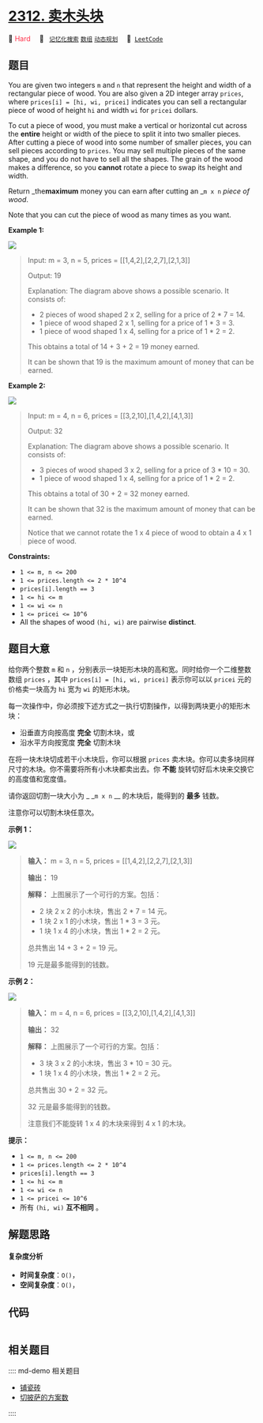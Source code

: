 # [2312. 卖木头块](https://leetcode.com/problems/selling-pieces-of-wood)

🔴 <font color=#ff334b>Hard</font>&emsp; 🔖&ensp; [`记忆化搜索`](/leetcode/outline/tag/memoization.md) [`数组`](/leetcode/outline/tag/array.md) [`动态规划`](/leetcode/outline/tag/dynamic-programming.md)&emsp; 🔗&ensp;[`LeetCode`](https://leetcode.com/problems/selling-pieces-of-wood)


## 题目

You are given two integers `m` and `n` that represent the height and width of
a rectangular piece of wood. You are also given a 2D integer array `prices`,
where `prices[i] = [hi, wi, pricei]` indicates you can sell a rectangular
piece of wood of height `hi` and width `wi` for `pricei` dollars.

To cut a piece of wood, you must make a vertical or horizontal cut across the
**entire** height or width of the piece to split it into two smaller pieces.
After cutting a piece of wood into some number of smaller pieces, you can sell
pieces according to `prices`. You may sell multiple pieces of the same shape,
and you do not have to sell all the shapes. The grain of the wood makes a
difference, so you **cannot** rotate a piece to swap its height and width.

Return _the**maximum** money you can earn after cutting an _`m x n` _piece of
wood_.

Note that you can cut the piece of wood as many times as you want.



**Example 1:**

![](https://assets.leetcode.com/uploads/2022/04/27/ex1.png)

> Input: m = 3, n = 5, prices = [[1,4,2],[2,2,7],[2,1,3]]
> 
> Output: 19
> 
> Explanation: The diagram above shows a possible scenario. It consists of:
> - 2 pieces of wood shaped 2 x 2, selling for a price of 2 * 7 = 14.
> - 1 piece of wood shaped 2 x 1, selling for a price of 1 * 3 = 3.
> - 1 piece of wood shaped 1 x 4, selling for a price of 1 * 2 = 2.
> 
> This obtains a total of 14 + 3 + 2 = 19 money earned.
> 
> It can be shown that 19 is the maximum amount of money that can be earned.

**Example 2:**

![](https://assets.leetcode.com/uploads/2022/04/27/ex2new.png)

> Input: m = 4, n = 6, prices = [[3,2,10],[1,4,2],[4,1,3]]
> 
> Output: 32
> 
> Explanation: The diagram above shows a possible scenario. It consists of:
> - 3 pieces of wood shaped 3 x 2, selling for a price of 3 * 10 = 30.
> - 1 piece of wood shaped 1 x 4, selling for a price of 1 * 2 = 2.
> 
> This obtains a total of 30 + 2 = 32 money earned.
> 
> It can be shown that 32 is the maximum amount of money that can be earned.
> 
> Notice that we cannot rotate the 1 x 4 piece of wood to obtain a 4 x 1 piece of wood.



**Constraints:**

  * `1 <= m, n <= 200`
  * `1 <= prices.length <= 2 * 10^4`
  * `prices[i].length == 3`
  * `1 <= hi <= m`
  * `1 <= wi <= n`
  * `1 <= pricei <= 10^6`
  * All the shapes of wood `(hi, wi)` are pairwise **distinct**.


## 题目大意

给你两个整数 `m` 和 `n` ，分别表示一块矩形木块的高和宽。同时给你一个二维整数数组 `prices` ，其中 `prices[i] = [hi,
wi, pricei]` 表示你可以以 `pricei` 元的价格卖一块高为 `hi` 宽为 `wi` 的矩形木块。

每一次操作中，你必须按下述方式之一执行切割操作，以得到两块更小的矩形木块：

  * 沿垂直方向按高度 **完全** 切割木块，或
  * 沿水平方向按宽度 **完全** 切割木块

在将一块木块切成若干小木块后，你可以根据 `prices` 卖木块。你可以卖多块同样尺寸的木块。你不需要将所有小木块都卖出去。你 **不能**
旋转切好后木块来交换它的高度值和宽度值。

请你返回切割一块大小为 _ _`m x n` __ 的木块后，能得到的 **最多**  钱数。

注意你可以切割木块任意次。



**示例 1：**

![](https://assets.leetcode.com/uploads/2022/04/27/ex1.png)

> 
> 
> 
> 
> 
> **输入：** m = 3, n = 5, prices = [[1,4,2],[2,2,7],[2,1,3]]
> 
> **输出：** 19
> 
> **解释：** 上图展示了一个可行的方案。包括：
> - 2 块 2 x 2 的小木块，售出 2 * 7 = 14 元。
> - 1 块 2 x 1 的小木块，售出 1 * 3 = 3 元。
> - 1 块 1 x 4 的小木块，售出 1 * 2 = 2 元。
> 
> 总共售出 14 + 3 + 2 = 19 元。
> 
> 19 元是最多能得到的钱数。
> 
> 

**示例 2：**

![](https://assets.leetcode.com/uploads/2022/04/27/ex2new.png)

> 
> 
> 
> 
> 
> **输入：** m = 4, n = 6, prices = [[3,2,10],[1,4,2],[4,1,3]]
> 
> **输出：** 32
> 
> **解释：** 上图展示了一个可行的方案。包括：
> - 3 块 3 x 2 的小木块，售出 3 * 10 = 30 元。
> - 1 块 1 x 4 的小木块，售出 1 * 2 = 2 元。
> 
> 总共售出 30 + 2 = 32 元。
> 
> 32 元是最多能得到的钱数。
> 
> 注意我们不能旋转 1 x 4 的木块来得到 4 x 1 的木块。



**提示：**

  * `1 <= m, n <= 200`
  * `1 <= prices.length <= 2 * 10^4`
  * `prices[i].length == 3`
  * `1 <= hi <= m`
  * `1 <= wi <= n`
  * `1 <= pricei <= 10^6`
  * 所有 `(hi, wi)` **互不相同**  。


## 解题思路

#### 复杂度分析

- **时间复杂度**：`O()`，
- **空间复杂度**：`O()`，

## 代码

```javascript

```

## 相关题目

:::: md-demo 相关题目
- [铺瓷砖](https://leetcode.com/problems/tiling-a-rectangle-with-the-fewest-squares)
- [切披萨的方案数](https://leetcode.com/problems/number-of-ways-of-cutting-a-pizza)

::::
